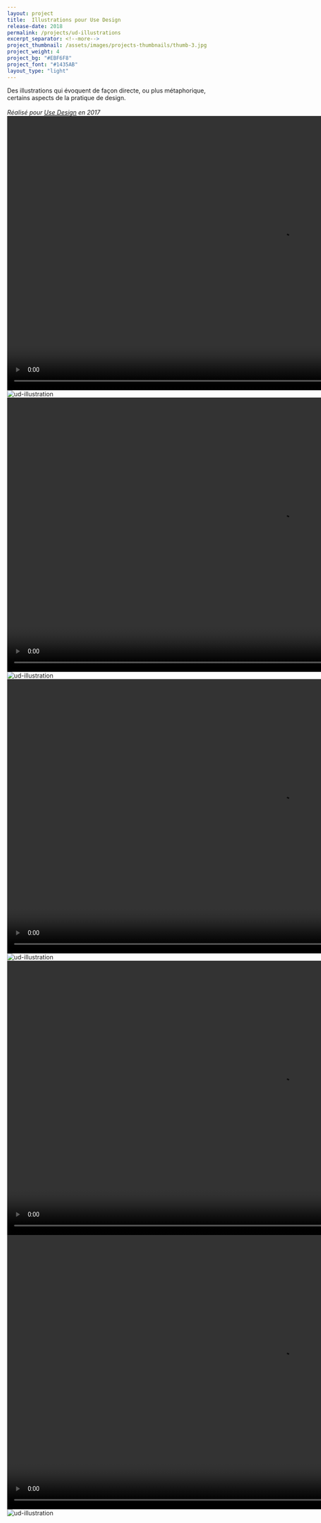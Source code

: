 ```yaml
---
layout: project
title:  Illustrations pour Use Design
release-date: 2018
permalink: /projects/ud-illustrations
excerpt_separator: <!--more-->
project_thumbnail: /assets/images/projects-thumbnails/thumb-3.jpg
project_weight: 4
project_bg: "#EBF6F8"
project_font: "#1435AB"
layout_type: "light"
---
```

Des illustrations qui évoquent de façon directe, ou plus métaphorique, certains aspects de la pratique de design.
<br/><br/>
*Réalisé pour [Use Design](http://www.use-design.com) en 2017*
<video src="/assets/images/projects/ud-illustrations/ud-1.m4v" autoplay width="1280"></video>
![ud-illustration](/assets/images/projects/ud-illustrations/ud-illustrations-woman.jpg)
<video src="/assets/images/projects/ud-illustrations/ud-2.m4v" autoplay loop width="1280"></video>
![ud-illustration](/assets/images/projects/ud-illustrations/ud-illustrations-dev.jpg)
<video src="/assets/images/projects/ud-illustrations/ud-3.m4v" autoplay loop width="1280"></video>
![ud-illustration](/assets/images/projects/ud-illustrations/ud-illustrations-punk.jpg)
<video src="/assets/images/projects/ud-illustrations/ud-4.m4v" autoplay loop width="1280"></video>
<video src="/assets/images/projects/ud-illustrations/ud-boats.m4v" autoplay loop width="1280"></video>
![ud-illustration](/assets/images/projects/ud-illustrations/ud-illustrations-sheets.jpg)
